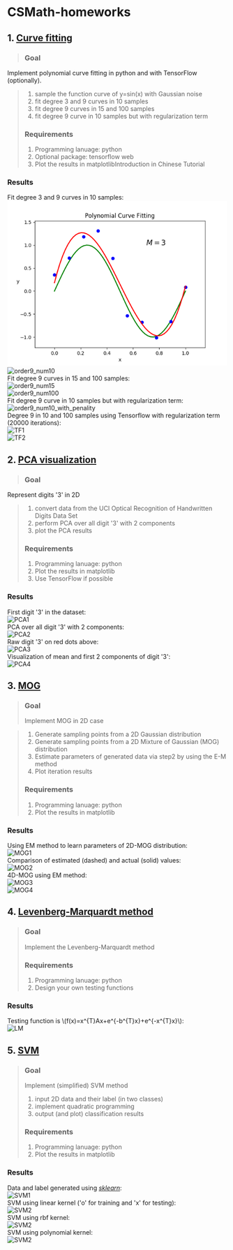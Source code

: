 <script type="text/javascript" src="http://cdn.mathjax.org/mathjax/latest/MathJax.js?config=default"></script>
# **CSMath-homeworks** 
## 1. [Curve fitting][]

> ### Goal  
Implement polynomial curve fitting in python and with TensorFlow (optionally).
  
>1. sample the function curve of y=sin(x) with Gaussian noise  
>2. fit degree 3 and 9 curves in 10 samples  
>3. fit degree 9 curves in 15 and 100 samples  
>4. fit degree 9 curve in 10 samples but with regularization term  
> ### Requirements  
>1. Programming lanuage: python  
>2. Optional package: tensorflow web  
>3. Plot the results in matplotlibIntroduction in Chinese Tutorial
### Results  
Fit degree 3 and 9 curves in 10 samples:  
![order3_num10](https://github.com/FunkyBlack/CSMath-homeworks/raw/master/Homework1/order3_num10.png)  
![order9_num10](H:\陈明_硕士一年级\研一下\计算机应用数学上\CSMath-homeworks\Homework1\order9_num10.png)  
Fit degree 9 curves in 15 and 100 samples:  
![order9_num15](H:\陈明_硕士一年级\研一下\计算机应用数学上\CSMath-homeworks\Homework1\order9_num15.png)  
![order9_num100](H:\陈明_硕士一年级\研一下\计算机应用数学上\CSMath-homeworks\Homework1\order9_num100.png)  
Fit degree 9 curve in 10 samples but with regularization term:  
![order9_num10_with_penality](H:\陈明_硕士一年级\研一下\计算机应用数学上\CSMath-homeworks\Homework1\order9_num10_with_penality.png)  
Degree 9 in 10 and 100 samples using Tensorflow with regularization term (20000 iterations):  
![TF1](H:\陈明_硕士一年级\研一下\计算机应用数学上\CSMath-homeworks\Homework1\CurveFittingTF_num10.png)  
![TF2](H:\陈明_硕士一年级\研一下\计算机应用数学上\CSMath-homeworks\Homework1\CurveFittingTF_num100.png)  

## 2. [PCA visualization][]  
>### Goal  
Represent digits '3' in 2D  

>1. convert data from the UCI Optical Recognition of Handwritten Digits Data Set  
>2. perform PCA over all digit '3' with 2 components  
>3. plot the PCA results  
>### Requirements  
>1. Programming lanuage: python  
>2. Plot the results in matplotlib  
>3. Use TensorFlow if possible  
### Results  
First digit '3' in the dataset:  
![PCA1](H:\陈明_硕士一年级\研一下\计算机应用数学上\CSMath-homeworks\Homework2\Visual_digit_3.png)  
PCA over all digit '3' with 2 components:  
![PCA2](H:\陈明_硕士一年级\研一下\计算机应用数学上\CSMath-homeworks\Homework2\Digit3_using_PCA.png)  
Raw digit '3' on red dots above:  
![PCA3](H:\陈明_硕士一年级\研一下\计算机应用数学上\CSMath-homeworks\Homework2\Raw_digit3_on_red_dots.png)  
Visualization of mean and first 2 components of digit '3':  
![PCA4](H:\陈明_硕士一年级\研一下\计算机应用数学上\CSMath-homeworks\Homework2\Principal_Components.png)  

## 3. [MOG][]
>### Goal  
>Implement MOG in 2D case  

>1. Generate sampling points from a 2D Gaussian distribution  
>2. Generate sampling points from a 2D Mixture of Gaussian (MOG) distribution  
>3. Estimate parameters of generated data via step2 by using the E-M method  
>4. Plot iteration results  
>### Requirements  
>1. Programming lanuage: python  
>2. Plot the results in matplotlib  
### Results  
Using EM method to learn parameters of 2D-MOG distribution:  
![MOG1](H:\陈明_硕士一年级\研一下\计算机应用数学上\CSMath-homeworks\Homework3\EM_iterations.png)  
Comparison of estimated (dashed) and actual (solid) values:  
![MOG2](H:\陈明_硕士一年级\研一下\计算机应用数学上\CSMath-homeworks\Homework3\MOG_Using_EM.png)  
4D-MOG using EM method:  
![MOG3](H:\陈明_硕士一年级\研一下\计算机应用数学上\CSMath-homeworks\Homework3\EM_iterations_ndim4.png)  
![MOG4](H:\陈明_硕士一年级\研一下\计算机应用数学上\CSMath-homeworks\Homework3\MOG_Using_EM_ndim4.png)  

## 4. [Levenberg-Marquardt method][]
>### Goal
>Implement the Levenberg-Marquardt method  
>### Requirements
>1. Programming lanuage: python  
>2. Design your own testing functions  
### Results
Testing function is \\(f(x)=x^{T}Ax+e^{-b^{T}x}+e^{-x^{T}x}\\):  
![LM](H:\陈明_硕士一年级\研一下\计算机应用数学上\CSMath-homeworks\Homework4\LM_iterations.png)  

## 5. [SVM][]
>### Goal
>Implement (simplified) SVM method  
>1. input 2D data and their label (in two classes)  
>2. implement quadratic programming  
>3. output (and plot) classification results
>### Requirements
>1. Programming lanuage: python  
>2. Plot the results in matplotlib
### Results
Data and label generated using [*sklearn*][]:  
![SVM1](H:\陈明_硕士一年级\研一下\计算机应用数学上\CSMath-homeworks\Homework5\Generated_data.png)  
SVM using linear kernel ('o' for training and 'x' for testing):  
![SVM2](H:\陈明_硕士一年级\研一下\计算机应用数学上\CSMath-homeworks\Homework5\SVM_visual_linear.png)  
SVM using rbf kernel:  
![SVM2](H:\陈明_硕士一年级\研一下\计算机应用数学上\CSMath-homeworks\Homework5\SVM_visual_rbf.png)  
SVM using polynomial kernel:  
![SVM2](H:\陈明_硕士一年级\研一下\计算机应用数学上\CSMath-homeworks\Homework5\SVM_visual_polynomial.png)  






[Curve fitting]: https://github.com/FunkyBlack/CSMath-homeworks/tree/master/Homework1
[PCA visualization]: https://github.com/FunkyBlack/CSMath-homeworks/tree/master/Homework2
[MOG]: https://github.com/FunkyBlack/CSMath-homeworks/tree/master/Homework3
[Levenberg-Marquardt method]: https://github.com/FunkyBlack/CSMath-homeworks/tree/master/Homework4
[SVM]: https://github.com/FunkyBlack/CSMath-homeworks/tree/master/Homework5
[*sklearn*]: http://scikit-learn.org/